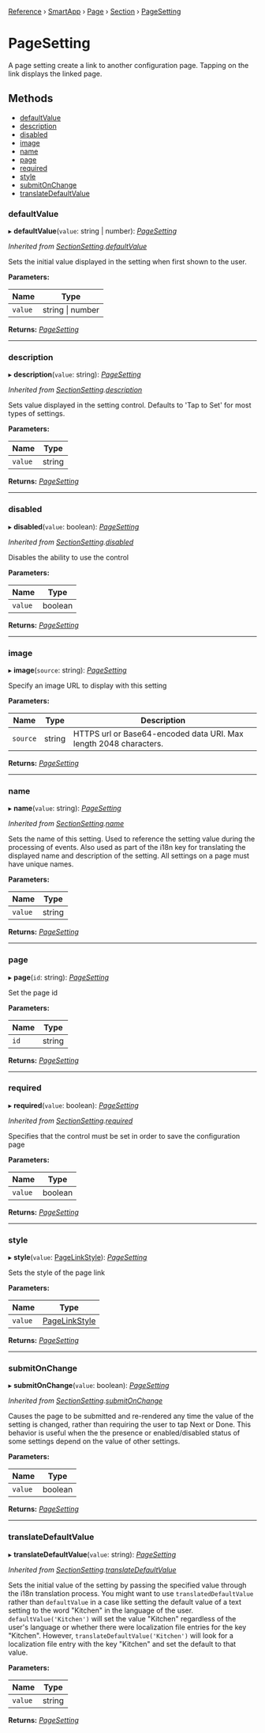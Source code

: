 [Reference](../README.md) › [SmartApp](_smart_app_d_.smartapp.md) › [Page](_pages_page_d_.page.md) › [Section](_pages_section_d_.section.md) ›  [PageSetting](_pages_page_setting_d_.pagesetting.md)

# PageSetting

A page setting create a link to another configuration page. Tapping on the link displays
the linked page.

## Methods

* [defaultValue](_pages_page_setting_d_.pagesetting.md#defaultvalue)
* [description](_pages_page_setting_d_.pagesetting.md#description)
* [disabled](_pages_page_setting_d_.pagesetting.md#disabled)
* [image](_pages_page_setting_d_.pagesetting.md#image)
* [name](_pages_page_setting_d_.pagesetting.md#name)
* [page](_pages_page_setting_d_.pagesetting.md#page)
* [required](_pages_page_setting_d_.pagesetting.md#required)
* [style](_pages_page_setting_d_.pagesetting.md#style)
* [submitOnChange](_pages_page_setting_d_.pagesetting.md#submitonchange)
* [translateDefaultValue](_pages_page_setting_d_.pagesetting.md#translatedefaultvalue)


###  defaultValue

▸ **defaultValue**(`value`: string | number): *[PageSetting](_pages_page_setting_d_.pagesetting.md)*

*Inherited from [SectionSetting](_pages_section_setting_d_.sectionsetting.md).[defaultValue](_pages_section_setting_d_.sectionsetting.md#defaultvalue)*

Sets the initial value displayed in the setting when first shown to the user.

**Parameters:**

Name | Type |
------ | ------ |
`value` | string &#124; number |

**Returns:** *[PageSetting](_pages_page_setting_d_.pagesetting.md)*

___

###  description

▸ **description**(`value`: string): *[PageSetting](_pages_page_setting_d_.pagesetting.md)*

*Inherited from [SectionSetting](_pages_section_setting_d_.sectionsetting.md).[description](_pages_section_setting_d_.sectionsetting.md#description)*

Sets value displayed in the setting control. Defaults to 'Tap to Set' for most types of settings.

**Parameters:**

Name | Type |
------ | ------ |
`value` | string |

**Returns:** *[PageSetting](_pages_page_setting_d_.pagesetting.md)*

___

###  disabled

▸ **disabled**(`value`: boolean): *[PageSetting](_pages_page_setting_d_.pagesetting.md)*

*Inherited from [SectionSetting](_pages_section_setting_d_.sectionsetting.md).[disabled](_pages_section_setting_d_.sectionsetting.md#disabled)*

Disables the ability to use the control

**Parameters:**

Name | Type |
------ | ------ |
`value` | boolean |

**Returns:** *[PageSetting](_pages_page_setting_d_.pagesetting.md)*

___

###  image

▸ **image**(`source`: string): *[PageSetting](_pages_page_setting_d_.pagesetting.md)*

Specify an image URL to display with this setting

**Parameters:**

Name | Type | Description |
------ | ------ | ------ |
`source` | string | HTTPS url or Base64-encoded data URI. Max length 2048 characters.  |

**Returns:** *[PageSetting](_pages_page_setting_d_.pagesetting.md)*

___

###  name

▸ **name**(`value`: string): *[PageSetting](_pages_page_setting_d_.pagesetting.md)*

*Inherited from [SectionSetting](_pages_section_setting_d_.sectionsetting.md).[name](_pages_section_setting_d_.sectionsetting.md#name)*

Sets the name of this setting. Used to reference the setting value during the processing of events. Also
used as part of the i18n key for translating the displayed name and description of the setting. All settings
on a page must have unique names.

**Parameters:**

Name | Type |
------ | ------ |
`value` | string |

**Returns:** *[PageSetting](_pages_page_setting_d_.pagesetting.md)*

___

###  page

▸ **page**(`id`: string): *[PageSetting](_pages_page_setting_d_.pagesetting.md)*

Set the page id

**Parameters:**

Name | Type |
------ | ------ |
`id` | string |

**Returns:** *[PageSetting](_pages_page_setting_d_.pagesetting.md)*

___

###  required

▸ **required**(`value`: boolean): *[PageSetting](_pages_page_setting_d_.pagesetting.md)*

*Inherited from [SectionSetting](_pages_section_setting_d_.sectionsetting.md).[required](_pages_section_setting_d_.sectionsetting.md#required)*

Specifies that the control must be set in order to save the configuration page

**Parameters:**

Name | Type |
------ | ------ |
`value` | boolean |

**Returns:** *[PageSetting](_pages_page_setting_d_.pagesetting.md)*

___

###  style

▸ **style**(`value`: [PageLinkStyle](../enums/_pages_page_setting_d_.pagelinkstyle.md)): *[PageSetting](_pages_page_setting_d_.pagesetting.md)*

Sets the style of the page link

**Parameters:**

Name | Type |
------ | ------ |
`value` | [PageLinkStyle](../enums/_pages_page_setting_d_.pagelinkstyle.md) |

**Returns:** *[PageSetting](_pages_page_setting_d_.pagesetting.md)*

___

###  submitOnChange

▸ **submitOnChange**(`value`: boolean): *[PageSetting](_pages_page_setting_d_.pagesetting.md)*

*Inherited from [SectionSetting](_pages_section_setting_d_.sectionsetting.md).[submitOnChange](_pages_section_setting_d_.sectionsetting.md#submitonchange)*

Causes the page to be submitted and re-rendered any time the value of the setting is changed, rather than
requiring the user to tap Next or Done. This behavior is useful when the the presence or enabled/disabled
status of some settings depend on the value of other settings.

**Parameters:**

Name | Type |
------ | ------ |
`value` | boolean |

**Returns:** *[PageSetting](_pages_page_setting_d_.pagesetting.md)*

___

###  translateDefaultValue

▸ **translateDefaultValue**(`value`: string): *[PageSetting](_pages_page_setting_d_.pagesetting.md)*

*Inherited from [SectionSetting](_pages_section_setting_d_.sectionsetting.md).[translateDefaultValue](_pages_section_setting_d_.sectionsetting.md#translatedefaultvalue)*

Sets the initial value of the setting by passing the specified value through the i18n translation process.
You might want to use `translatedDefaultValue` rather than `defaultValue` in a case like setting the
default value of a text setting to the word "Kitchen" in the language of the user. `defaultValue('Kitchen')`
will set the value "Kitchen" regardless of the user's language or whether there were localization file entries
for the key "Kitchen". However, `translateDefaultValue('Kitchen')` will look for a localization file entry
with the key "Kitchen" and set the default to that value.

**Parameters:**

Name | Type |
------ | ------ |
`value` | string |

**Returns:** *[PageSetting](_pages_page_setting_d_.pagesetting.md)*

